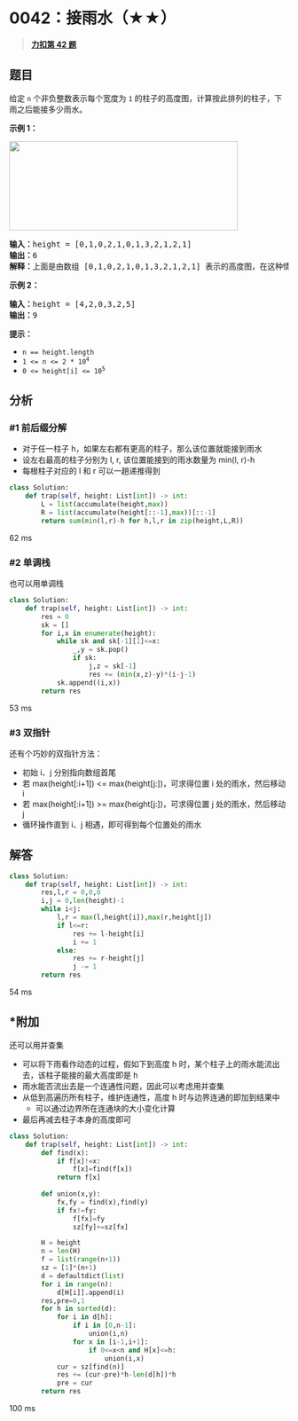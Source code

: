 # 0042：接雨水（★★）


> <u>**[力扣第 42 题](https://leetcode.cn/problems/trapping-rain-water/)**</u>

## 题目

<p>给定 <code>n</code> 个非负整数表示每个宽度为 <code>1</code> 的柱子的高度图，计算按此排列的柱子，下雨之后能接多少雨水。</p>



<p><strong>示例 1：</strong></p>

<p><img src="https://assets.leetcode-cn.com/aliyun-lc-upload/uploads/2018/10/22/rainwatertrap.png" style="height: 161px; width: 412px;" /></p>

<pre>
<strong>输入：</strong>height = [0,1,0,2,1,0,1,3,2,1,2,1]
<strong>输出：</strong>6
<strong>解释：</strong>上面是由数组 [0,1,0,2,1,0,1,3,2,1,2,1] 表示的高度图，在这种情况下，可以接 6 个单位的雨水（蓝色部分表示雨水）。
</pre>

<p><strong>示例 2：</strong></p>

<pre>
<strong>输入：</strong>height = [4,2,0,3,2,5]
<strong>输出：</strong>9
</pre>



<p><strong>提示：</strong></p>

<ul>
<li><code>n == height.length</code></li>
<li><code>1 &lt;= n &lt;= 2 * 10<sup>4</sup></code></li>
<li><code>0 &lt;= height[i] &lt;= 10<sup>5</sup></code></li>
</ul>


## 分析 

### #1 前后缀分解

- 对于任一柱子 h，如果左右都有更高的柱子，那么该位置就能接到雨水
- 设左右最高的柱子分别为 l, r, 该位置能接到的雨水数量为 min(l, r)-h
- 每根柱子对应的 l 和 r 可以一趟递推得到

```python
class Solution:
    def trap(self, height: List[int]) -> int:
        L = list(accumulate(height,max))
        R = list(accumulate(height[::-1],max))[::-1]
        return sum(min(l,r)-h for h,l,r in zip(height,L,R))
```
62 ms

### #2 单调栈

也可以用单调栈

```python
class Solution:
    def trap(self, height: List[int]) -> int:
        res = 0
        sk = []
        for i,x in enumerate(height):
            while sk and sk[-1][1]<=x:
                _,y = sk.pop()
                if sk:
                    j,z = sk[-1]
                    res += (min(x,z)-y)*(i-j-1)
            sk.append((i,x))
        return res
```
53 ms

### #3 双指针

还有个巧妙的双指针方法：
- 初始 i、j 分别指向数组首尾
- 若 max(height[:i+1]) <= max(height[j:])，可求得位置 i 处的雨水，然后移动 i
- 若 max(height[:i+1]) >= max(height[j:])，可求得位置 j 处的雨水，然后移动 j
- 循环操作直到 i、j 相遇，即可得到每个位置处的雨水

## 解答

```python
class Solution:
    def trap(self, height: List[int]) -> int:
        res,l,r = 0,0,0
        i,j = 0,len(height)-1
        while i<j:
            l,r = max(l,height[i]),max(r,height[j])
            if l<=r:
                res += l-height[i]
                i += 1
            else:
                res += r-height[j]
                j -= 1
        return res
```
54 ms

## *附加

还可以用并查集
- 可以将下雨看作动态的过程，假如下到高度 h 时，某个柱子上的雨水能流出去，该柱子能接的最大高度即是 h
- 雨水能否流出去是一个连通性问题，因此可以考虑用并查集
- 从低到高遍历所有柱子，维护连通性，高度 h 时与边界连通的即加到结果中
	- 可以通过边界所在连通块的大小变化计算
- 最后再减去柱子本身的高度即可

```python
class Solution:
    def trap(self, height: List[int]) -> int:
        def find(x):
            if f[x]!=x:
                f[x]=find(f[x])
            return f[x]
        
        def union(x,y):
            fx,fy = find(x),find(y)
            if fx!=fy:
                f[fx]=fy
                sz[fy]+=sz[fx]

        H = height
        n = len(H)
        f = list(range(n+1))
        sz = [1]*(n+1)
        d = defaultdict(list)
        for i in range(n):
            d[H[i]].append(i)
        res,pre=0,1
        for h in sorted(d):
            for i in d[h]:
                if i in [0,n-1]:
                    union(i,n)
                for x in [i-1,i+1]:
                    if 0<=x<n and H[x]<=h:
                        union(i,x)
            cur = sz[find(n)]
            res += (cur-pre)*h-len(d[h])*h
            pre = cur
        return res
```
100 ms
